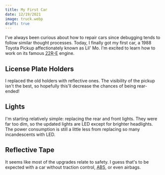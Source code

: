 ```yaml
---
title: My First Car
date: 12/19/2021
image: truck.webp
draft: true
---
```


I've always been curious about how to repair cars since debugging tends to follow similar thought processes. Today, I finally got my first car, a 1988 Toyota Pickup affectionately known as Lil' Mo. I'm excited to learn how to work on its famous <abbr title="Toyota 22 R Family - Electronic Fuel Injection">22R-E</abbr> engine.

## License Plate Holders

I replaced the old holders with reflective ones. The visibility of the pickup isn't the best, so hopefully this'll decrease the chances of being rear-ended!

## Lights

I'm starting relatively simple: replacing the rear and front lights. They were far too dim, so the updated lights are LED except for brighter headlights. The power consumption is still a little less from replacing so many incandescents with LED.

## Reflective Tape

It seems like most of the upgrades relate to safety. I guess that's to be expected with a car without traction control, <abbr title="Anti-Lock Braking System">ABS</abbr>, or even airbags.
